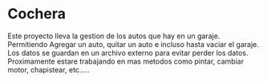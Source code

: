 # Cochera
Este proyecto lleva la gestion de los autos que hay en un garaje. Permitiendo Agregar un auto, quitar un auto e incluso hasta vaciar el garaje.
Los datos se guardan en un archivo externo para evitar perder los datos.
Proximamente estare trabajando en mas metodos como pintar, cambiar motor, chapistear, etc.....
